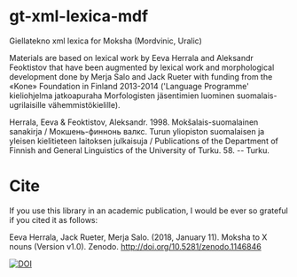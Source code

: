 # gt-xml-lexica-mdf
Giellatekno xml lexica for Moksha (Mordvinic, Uralic)

Materials are based on lexical work by Eeva Herrala and Aleksandr Feoktistov that have been augmented by lexical work and morphological development done by Merja Salo and Jack Rueter with funding from the «Kone» Foundation in Finland 2013-2014 ('Language Programme' kieliohjelma jatkoapuraha Morfologisten jäsentimien luominen suomalais-ugrilaisille vähemmistökielille).


Herrala, Eeva & Feoktistov, Aleksandr. 1998. Mokšalais-suomalainen sanakirja / Мокшень-финнонь валкс. Turun yliopiston suomalaisen ja yleisen kielitieteen laitoksen julkaisuja / Publications of the Department of Finnish and General Linguistics of the University of Turku. 58. -- Turku.

# Cite
If you use this library in an academic publication, I would be ever so grateful if you cited it as follows:

Eeva Herrala, Jack Rueter, Merja Salo. (2018, January 11). Moksha to X nouns (Version v1.0). Zenodo. http://doi.org/10.5281/zenodo.1146846

[![DOI](https://zenodo.org/badge/DOI/10.5281/zenodo.1146846.svg)](https://doi.org/10.5281/zenodo.1146846)


